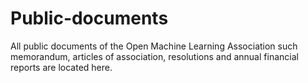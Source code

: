 # Public-documents

All public documents of the Open Machine Learning Association such memorandum, articles of association, resolutions and annual financial reports are located here.
